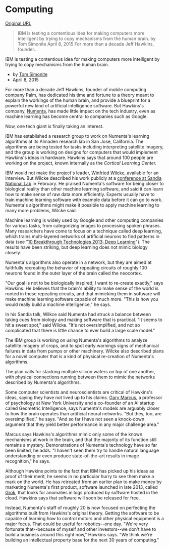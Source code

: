 # Computing

[Original URL](https://www.technologyreview.com/s/536326/ibm-tests-mobile-computing-pioneers-controversial-brain-algorithms/)

> IBM is testing a contentious idea for making computers more intelligent by trying to copy mechanisms from the human brain. by Tom Simonite April 8, 2015 For more than a decade Jeff Hawkins, founder...

IBM is testing a contentious idea for making computers more intelligent by trying to copy mechanisms from the human brain.

- by [Tom Simonite](https://www.technologyreview.com/profile/tom-simonite/)
- April 8, 2015

For more than a decade Jeff Hawkins, founder of mobile computing company Palm, has dedicated his time and fortune to a theory meant to explain the workings of the human brain, and provide a blueprint for a powerful new kind of artificial intelligence software. But Hawkins's company, [Numenta](http://www.numenta.com/), has made little impact on the tech industry, even as machine learning has become central to companies such as Google.

Now, one tech giant is finally taking an interest.

IBM has established a research group to work on Numenta's learning algorithms at its Almaden research lab in San Jose, California. The algorithms are being tested for tasks including interpreting satellite imagery, and the group is working on designs for computers that would implement Hawkins's ideas in hardware. Hawkins says that around 100 people are working on the project, known internally as the _Cortical Learning Center._

IBM would not make the project's leader, [Winfried Wilcke](http://researcher.watson.ibm.com/researcher/view.php?person=us-winfriedwilcke), available for an interview. But Wilcke described his work publicly at a [conference at Sandia National Lab](http://nice.sandia.gov/agenda.html) in February. He praised Numenta's software for being closer to biological reality than other machine learning software, and said it can learn how to make sense of raw data more efficiently. Experts usually have to train machine learning software with example data before it can go to work. Numenta's algorithms might make it possible to apply machine learning to many more problems, Wilcke said.

Machine learning is widely used by Google and other computing companies for various tasks, from categorizing images to processing spoken phrases. Many researchers have come to focus on a technique called deep learning, which trains multi-layered networks of artificial neurons to find patterns in data (see "[10 Breakthrough Technologies 2013: Deep Learning](http://www.technologyreview.com/featuredstory/513696/deep-learning/)"). The results have been striking, but deep learning does not mimic biology closely.

Numenta's algorithms also operate in a network, but they are aimed at faithfully recreating the behavior of repeating circuits of roughly 100 neurons found in the outer layer of the brain called the neocortex.

"Our goal is not to be biologically inspired; I want to re-create exactly," says Hawkins. He believes that the brain's ability to make sense of the world is rooted in these repeating circuits, and that mimicking them in software will make machine learning software capable of much more. "This is how you would really build a machine intelligence," he says.

In his Sandia talk, Wilkce said Numenta had struck a balance between taking cues from biology and making software that is practical. "It seems to hit a sweet spot," said Wilcke. "It's not oversimplified, and not so complicated that there is little chance to ever build a large scale model."

The IBM group is working on using Numenta's algorithms to analyze satellite imagery of crops, and to spot early warnings signs of mechanical failures in data from pumps or other machinery. Wilcke also described plans for a novel computer that is a kind of physical re-creation of Numenta's algorithms.

The plan calls for stacking multiple silicon wafers on top of one another, with physical connections running between them to mimic the networks described by Numenta's algorithms.

Some computer scientists and neuroscientists are critical of Hawkins's ideas, saying they have not lived up to his claims. [Gary Marcus](http://www.psych.nyu.edu/gary/marcus_contact.html), a professor of psychology at New York University and a co-founder of an AI startup called Geometric Intelligence, says Numenta's models are arguably closer to how the brain operates than artificial neural networks. "But they, too, are oversimplified," he says. "And so far I have not seen a knock-down argument that they yield better performance in any major challenge area."

Marcus says Hawkins's algorithms mimic only some of the known mechanisms at work in the brain, and that the majority of its function still remains a mystery. Demonstrations of Numenta's technology have so far been limited, he adds. "I haven't seen them try to handle natural language understanding or even produce state-of-the-art results in image recognition," he says.

Although Hawkins points to the fact that IBM has picked up his ideas as proof of their merit, he seems in no particular hurry to see them make a mark on the world. He has retreated from an earlier plan to make money by marketing Numenta's first product, software launched in late 2013, called [Grok](http://numenta.com/grok/), that looks for anomalies in logs produced by software hosted in the cloud. Hawkins says that software will soon be released for free.

Instead, Numenta's staff of roughly 20 is now focused on perfecting the algorithms built from Hawkins's original theory. Getting the software to be capable of learning how to control motors and other physical equipment is a major focus. That could be useful for robotics--one day. "We're very fortunate that--because of myself and other investors--we don't have to build a business around this right now," Hawkins says. "We think we're building an intellectual property base for the next 30 years of computing."
